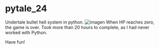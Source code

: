 # pytale_24
Undertale bullet hell system in python.
![imagen](https://github.com/user-attachments/assets/e352c4ce-49a4-4f1f-9870-8a5cf8ac3c2d)
When HP reaches zero, the game is over. Took more than 20 hours to complete, as I had never worked with Python.

Have fun!
